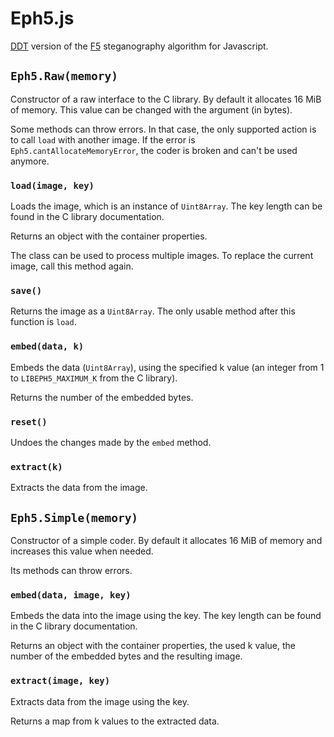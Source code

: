 Eph5.js
=======

[DDT](https://github.com/desudesutalk/desudesutalk) version of the [F5](https://code.google.com/p/f5-steganography/) steganography algorithm for Javascript.

`Eph5.Raw(memory)`
------------------

Constructor of a raw interface to the C library. By default it allocates 16 MiB of memory. This value can be changed with the argument (in bytes).

Some methods can throw errors. In that case, the only supported action is to call `load` with another image. If the error is `Eph5.cantAllocateMemoryError`, the coder is broken and can't be used anymore.

### `load(image, key)`

Loads the image, which is an instance of `Uint8Array`. The key length can be found in the C library documentation.

Returns an object with the container properties.

The class can be used to process multiple images. To replace the current image, call this method again.

### `save()`

Returns the image as a `Uint8Array`. The only usable method after this function is `load`.

### `embed(data, k)`

Embeds the data (`Uint8Array`), using the specified k value (an integer from 1 to `LIBEPH5_MAXIMUM_K` from the C library).

Returns the number of the embedded bytes.

### `reset()`

Undoes the changes made by the `embed` method.

### `extract(k)`

Extracts the data from the image.

`Eph5.Simple(memory)`
---------------------

Constructor of a simple coder. By default it allocates 16 MiB of memory and increases this value when needed.

Its methods can throw errors.

### `embed(data, image, key)`

Embeds the data into the image using the key. The key length can be found in the C library documentation.

Returns an object with the container properties, the used k value, the number of the embedded bytes and the resulting image.

### `extract(image, key)`

Extracts data from the image using the key.

Returns a map from k values to the extracted data.
